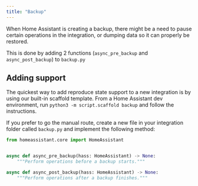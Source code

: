 ```yaml
---
title: "Backup"
---
```


When Home Assistant is creating a backup, there might be a need to pause certain operations in the integration, or dumping data so it can properly be restored.

This is done by adding 2 functions (`async_pre_backup` and `async_post_backup`) to `backup.py`

## Adding support

The quickest way to add reproduce state support to a new integration is by using our built-in scaffold template. From a Home Assistant dev environment, run `python3 -m script.scaffold backup` and follow the instructions.

If you prefer to go the manual route, create a new file in your integration folder called `backup.py` and implement the following method:

```python
from homeassistant.core import HomeAssistant


async def async_pre_backup(hass: HomeAssistant) -> None:
    """Perform operations before a backup starts."""

async def async_post_backup(hass: HomeAssistant) -> None:
    """Perform operations after a backup finishes."""
```
